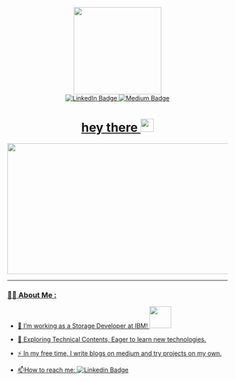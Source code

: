 <div id="header" align="center">
  <img src="https://media.giphy.com/media/zhYSVCirREeIZtONCI/giphy.gif" width="200"/>
</div>

<div id="badges" align="center">
  <a href="https://www.linkedin.com/in/santosh-kowshik-h-r-40b6b293/">
    <img src="https://img.shields.io/badge/LinkedIn-blue?style=for-the-badge&logo=linkedin&logoColor=white&logoWidth=30" alt="LinkedIn Badge"/>
  <a href="https://medium.com/@santosh.kowshik">
    <img src="https://img.shields.io/badge/-medium-000000?logo=medium&logoColor=white&style=for-the-badge&logoWidth=30" alt="Medium Badge"/>
</div>

<div id="images" align="center">
  <img src="https://komarev.com/ghpvc/?username=santosh-kowshik&style=flat-square&color=blue" alt=""/>
</div>

<h1 align="center">
  hey there
  <img src="https://media.giphy.com/media/hvRJCLFzcasrR4ia7z/giphy.gif" width="30px"/>
</h1>

<div align="center">
  <img src="https://media.giphy.com/media/dWesBcTLavkZuG35MI/giphy.gif" width="600" height="300"/>
</div>

---

### :man_technologist: About Me :
- :telescope: I’m working as a Storage Developer at IBM! <img src="https://user-images.githubusercontent.com/118261127/236742273-0fabb426-1970-4d10-92d4-3599a48d2332.png" width="50px"/>

- :seedling: Exploring Technical Contents, Eager to learn new technologies.

- :zap: In my free time, I write blogs on medium and try projects on my own.

- :mailbox:How to reach me: [![Linkedin Badge](https://img.shields.io/badge/LinkedIn-blue?style=for-the-badge&logo=linkedin&logoColor=white)](https://www.linkedin.com/in/santosh-kowshik-h-r-40b6b293)
